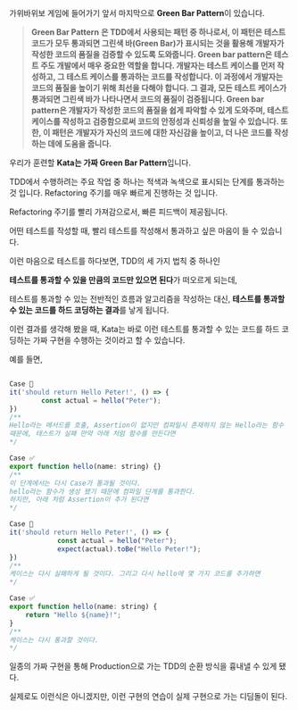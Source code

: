 가위바위보 게임에 들어가기 앞서 마지막으로 **Green Bar Pattern**이 있습니다.

> **Green Bar Pattern**
**은 TDD에서 사용되는 패턴 중 하나로서, 이 패턴은 테스트 코드가 모두 통과되면 그린색 바(Green Bar)가 표시되는 것을 활용해 개발자가 작성한 코드의 품질을 검증할 수 있도록 도와줍니다.
Green bar pattern은 테스트 주도 개발에서 매우 중요한 역할을 합니다. 개발자는 테스트 케이스를 먼저 작성하고, 그 테스트 케이스를 통과하는 코드를 작성합니다. 이 과정에서 개발자는 코드의 품질을 높이기 위해 최선을 다해야 합니다. 그 결과, 모든 테스트 케이스가 통과되면 그린색 바가 나타나면서 코드의 품질이 검증됩니다.
Green bar pattern은 개발자가 작성한 코드의 품질을 쉽게 파악할 수 있게 도와주며, 테스트 케이스를 작성하고 검증함으로써 코드의 안정성과 신뢰성을 높일 수 있습니다. 또한, 이 패턴은 개발자가 자신의 코드에 대한 자신감을 높이고, 더 나은 코드를 작성하는 데에 도움을 줍니다.**
> 

우리가 훈련할 **Kata는 가짜 Green Bar Pattern**입니다.

TDD에서 수행하려는 주요 작업 중 하나는 적색과 녹색으로 표시되는 단계를 통과하는 것 입니다. Refactoring 주기를 매우 빠르게 진행하는 것 입니다.

Refactoring 주기를 빨리 가져감으로서, 빠른 피드백이 제공됩니다.

어떤 테스트를 작성할 때, 빨리 테스트를 작성해서 통과하고 싶은 마음이 들 수 있습니다.

이런 마음으로 테스트를 하다보면, TDD의 세 가지 법칙 중 하나인

**테스트를 통과할 수 있을 만큼의 코드만 있으면 된다**가 떠오르게 되는데,

테스트를 통과할 수 있는 전반적인 흐름과 알고리즘을 작성하는 대신, **테스트를 통과할 수 있는 코드를 하드 코딩하는 결과**를 낳게 됩니다.

이런 결과를 생각해 봤을 때, Kata는 바로 이런 테스트를 통과할 수 있는 코드를 하드 코딩하는 가짜 구현을 수행하는 것이라고 할 수 있습니다.

예를 들면, 

```jsx

Case 🚫
it('should return Hello Peter!', () => {
		const actual = hello("Peter");
})
/** 
Hello라는 메서드를 호출, Assertion이 없지만 컴파일시 존재하지 않는 Hello라는 함수
때문에, 테스트가 실패 만약 아래 처럼 함수를 만든다면
*/

Case ✅
export function hello(name: string) {}
/**
이 단계에서는 다시 Case가 통과될 것이다.
hello라는 함수가 생성 됐기 때문에 컴파일 단계를 통과한다.
하지만, 아래 처럼 Assertion이 추가 된다면
*/

Case 🚫
it('should return Hello Peter!', () => {
			const actual = hello("Peter");
			expect(actual).toBe("Hello Peter!");
})
/**
케이스는 다시 실패하게 될 것이다. 그리고 다시 hello에 몇 가지 코드를 추가하면
*/

Case ✅
export function hello(name: string) {
	return "Hello ${name}!";
}
/**
케이스는 다시 통과할 것이다.
*/
```

일종의 가짜 구현을 통해 Production으로 가는 TDD의 순환 방식을 흉내낼 수 있게 됐다.

실제로도 이런식은 아니겠지만, 이런 구현의 연습이 실제 구현으로 가는 디딤돌이 된다.